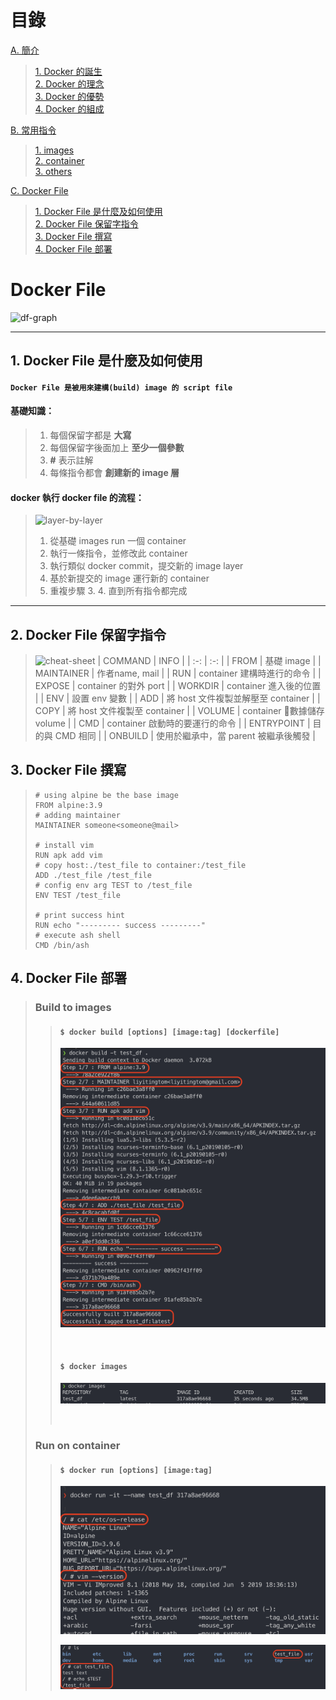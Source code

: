 # 目錄
[A. 簡介](./README.md)
> [1. Docker 的誕生](./README.md)  
> [2. Docker 的理念](./README.md)  
> [3. Docker 的優勢](./README.md)  
> [4. Docker 的組成](./README.md)

[B. 常用指令](commands.md)  
> [1. images](#images)  
> [2. container](#container)  
> [3. others](#others)

[C. Docker File](#docker-file)  
> [1. Docker File 是什麼及如何使用](#what-is-df)  
> [2. Docker File 保留字指令](#df-tags)  
> [3. Docker File 撰寫](#df-script)  
> [4. Docker File 部署](#df-build)  

# Docker File
![df-graph](https://quppler.com/wp-content/uploads/2019/03/DockerComponents.png)

***

## <span id='what-is-df'>1. Docker File 是什麼及如何使用</span>
#### `Docker File 是被用來建構(build) image 的 script file`

#### 基礎知識：
> 1. 每個保留字都是 __大寫__
> 2. 每個保留字後面加上 __至少一個參數__
> 3. __\#__ 表示註解
> 4. 每條指令都會 __創建新的 image 層__

#### docker 執行 docker file 的流程：
> ![layer-by-layer](https://dzone.com/storage/temp/13029811-1581358050914.png)
> 1. 從基礎 images run 一個 container
> 2. 執行一條指令，並修改此 container
> 3. 執行類似 docker commit，提交新的 image layer
> 4. 基於新提交的 image 運行新的 container
> 5. 重複步驟 3. 4. 直到所有指令都完成

***

## <span id='df-tags'>2. Docker File 保留字指令</span>
> ![cheat-sheet](https://extremeautomation.io/img/cheatsheets/cheat_sheet_docker_page_1.png)
> | COMMAND | INFO |
> | :-: | :-: |
> | FROM | 基礎 image |
> | MAINTAINER | 作者name, mail |
> | RUN | container 建構時進行的命令 |
> | EXPOSE | container 的對外 port |
> | WORKDIR | container 進入後的位置 |
> | ENV | 設置 env 變數 |
> | ADD | 將 host 文件複製並解壓至 container |
> | COPY | 將 host 文件複製至 container |
> | VOLUME | container 數據儲存 volume |
> | CMD | container 啟動時的要運行的命令 |
> | ENTRYPOINT | 目的與 CMD 相同 |
> | ONBUILD | 使用於繼承中，當 parent 被繼承後觸發 |

## <span id='df-script'>3. Docker File 撰寫</span>
> ``` docker
> # using alpine be the base image
> FROM alpine:3.9
> # adding maintainer
> MAINTAINER someone<someone@mail>
> 
> # install vim
> RUN apk add vim
> # copy host:./test_file to container:/test_file
> ADD ./test_file /test_file
> # config env arg TEST to /test_file
> ENV TEST /test_file
> 
> # print success hint
> RUN echo "--------- success ---------"
> # execute ash shell
> CMD /bin/ash
> ```

## <span id='df-build'>4. Docker File 部署</span>

> ### Build to images
> > #### `$ docker build [options] [image:tag] [dockerfile]`
> > ![df_build](/screenshot/df_build.png)
> >
> > <br>
> >
> > #### `$ docker images`
> > ![df_images](/screenshot/df_images.png)
> >
> > <br>
> 
> ### Run on container
> > #### `$ docker run [options] [image:tag]`
> > ![df_run](/screenshot/df_run.png)
> >
> > ![df_check](/screenshot/df_check.png)
> > <br>